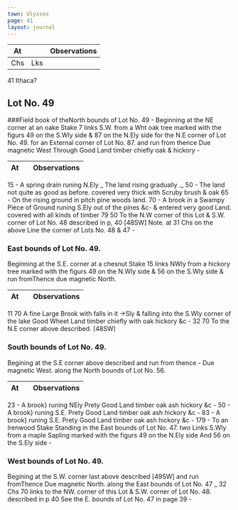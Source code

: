 ```yaml
---
town: Ulysses
page: 41
layout: journal
---
```


| At |    | Observations |
| -- | -- | ------------ |
| Chs | Lks | |

41  Ithaca?
## Lot No. 49
###Field book of theNorth bounds of Lot No. 49 -
Beginning at the NE corner at an oake Stake 7 links S.W. from a Wht oak tree marked with the figurs 49 on the S.Wly side & 87 on the N.Ely side for the N.E corner of Lot No. 49. for an External corner of Lot No. 87. and run from thence Due magnetic West Through Good Land timber chiefly oak & hickory -

| At |    | Observations |
| -- | -- | ------------ |
15  -  A spring drain runing N.Ely _ The land rising gradually ._
50  -  The land not quite as good as before. covered very thick with Scruby brush & oak
65  -  On the rising ground in pitch pine woods land.
70  -  A brook in a Swampy Piece of Ground runing S.Ely out of the pines &c- & 
entered very good Land. covered with all kinds of timber
79  50  To the N.W corner of this Lot & S.W. corner of Lot No. 48 described in p, 40 
[48SW] Note. at 31 Chs on the above Line the corner of Lots No. 48 & 47 -

### East bounds of Lot No. 49.
Beginning at the S.E. corner at a chesnut Stake 15 links NWly from a hickory tree marked with the figurs 49 on the N.Wly side & 56 on the S.Wly side & run fromThence due magnetic North.

| At |    | Observations |
| -- | -- | ------------ |
11  70  A fine Large Brook with falls in it →Sly & falling into the S.Wly corner of the lake
Good Wheet Land timber chiefly with oak hickory &c -
32  70  To the N.E corner above described. [48SW]

### South bounds of Lot No. 49.
Begining at the S.E corner above described and run from thence - Due magnetic West. along the North bounds of Lot No. 56.

| At |    | Observations |
| -- | -- | ------------ |
23  -  A brook} runing NEly Prety Good Land timber oak ash hickory &c -
50  -  A brook} runing S.E. Prety Good Land timber oak ash hickory &c -
83  -  A brook} runing S.E. Prety Good Land timber oak ash hickory &c -
179  -  To an Irenwood Stake Standing in the East bounds of Lot No. 47. two Links
 S.Wly from a maple Sapling marked with the figurs 49 on the N.Ely side And 56 on the S.Ely side -

### West bounds of Lot No. 49.
Begining at the S.W. corner last above described [49SW] and run fromThence Due magnetic North. along the East bounds of Lot No. 47 _ 32 Chs 70 links to the NW. corner of this Lot & S.W. corner of Lot No. 48. described in p 40  See the E. bounds of Lot No. 47 in page 39 -